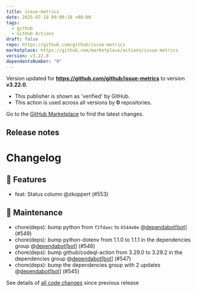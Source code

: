 ```yaml
---
title: issue-metrics
date: 2025-07-18 09:00:18 +00:00
tags:
  - github
  - GitHub Actions
draft: false
repo: https://github.com/github/issue-metrics
marketplace: https://github.com/marketplace/actions/issue-metrics
version: v3.22.0
dependentsNumber: "0"
---
```



Version updated for **https://github.com/github/issue-metrics** to version **v3.22.0**.
- This publisher is shown as 'verified' by GitHub.
- This action is used across all versions by **0** repositories.

Go to the [GitHub Marketplace](https://github.com/marketplace/actions/issue-metrics) to find the latest changes.

## Release notes

# Changelog
## 🚀 Features

- feat: Status column @zkoppert (#553)

## 🧰 Maintenance

- chore(deps): bump python from `f2fdaec` to `6544e0e` @[dependabot[bot]](https://github.com/apps/dependabot) (#549)
- chore(deps): bump python-dotenv from 1.1.0 to 1.1.1 in the dependencies group @[dependabot[bot]](https://github.com/apps/dependabot) (#546)
- chore(deps): bump github/codeql-action from 3.29.0 to 3.29.2 in the dependencies group @[dependabot[bot]](https://github.com/apps/dependabot) (#547)
- chore(deps): bump the dependencies group with 2 updates @[dependabot[bot]](https://github.com/apps/dependabot) (#545)

See details of [all code changes](https://github.com/github/issue-metrics/compare/v3.21.0...v3.22.0) since previous release

